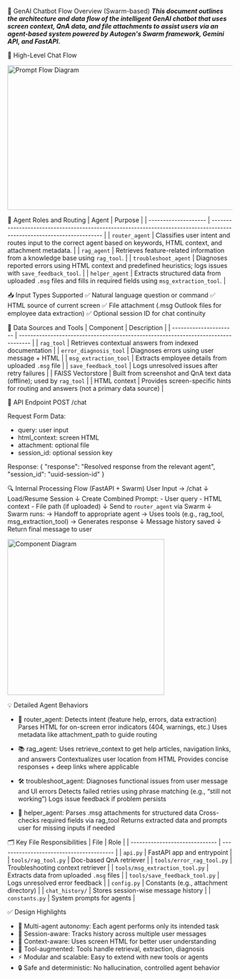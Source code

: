 🧠 GenAI Chatbot Flow Overview (Swarm-based)
***This document outlines the architecture and data flow of the intelligent GenAI chatbot that uses screen context, QnA data, and file attachments to assist users via an agent-based system powered by Autogen's Swarm framework, Gemini API, and FastAPI.***

🔁 High-Level Chat Flow

<img width="584" height="324" alt="Prompt Flow Diagram" src="https://github.com/user-attachments/assets/819e7815-9941-4afa-8792-de63ed734429" />


🤖 Agent Roles and Routing
| Agent                | Purpose                                                                                                                |
| -------------------- | ---------------------------------------------------------------------------------------------------------------------- |
| `router_agent`       | Classifies user intent and routes input to the correct agent based on keywords, HTML context, and attachment metadata. |
| `rag_agent`          | Retrieves feature-related information from a knowledge base using `rag_tool`.                                          |
| `troubleshoot_agent` | Diagnoses reported errors using HTML context and predefined heuristics; logs issues with `save_feedback_tool`.         |
| `helper_agent`       | Extracts structured data from uploaded `.msg` files and fills in required fields using `msg_extraction_tool`.          |

📥 Input Types Supported
✅ Natural language question or command
✅ HTML source of current screen
✅ File attachment (.msg Outlook files for employee data extraction)
✅ Optional session ID for chat continuity

🧱 Data Sources and Tools
| Component              | Description                                                                        |
| ---------------------- | ---------------------------------------------------------------------------------- |
| `rag_tool`             | Retrieves contextual answers from indexed documentation                            |
| `error_diagnosis_tool` | Diagnoses errors using user message + HTML                                         |
| `msg_extraction_tool`  | Extracts employee details from uploaded `.msg` file                                |
| `save_feedback_tool`   | Logs unresolved issues after retry failures                                        |
| FAISS Vectorstore      | Built from screenshot and QnA text data (offline); used by `rag_tool`              |
| HTML context           | Provides screen-specific hints for routing and answers (not a primary data source) |

📡 API Endpoint
POST /chat

Request Form Data:
- query: user input
- html_context: screen HTML
- attachment: optional file
- session_id: optional session key

Response:
{
  "response": "Resolved response from the relevant agent",
  "session_id": "uuid-session-id"
}

🔍 Internal Processing Flow (FastAPI + Swarm)
User Input → /chat
    ↓
Load/Resume Session
    ↓
Create Combined Prompt:
    - User query
    - HTML context
    - File path (if uploaded)
    ↓
Send to `router_agent` via Swarm
    ↓
Swarm runs:
    → Handoff to appropriate agent
        → Uses tools (e.g., rag_tool, msg_extraction_tool)
        → Generates response
    ↓
Message history saved
    ↓
Return final message to user

<img width="351" height="349" alt="Component Diagram" src="https://github.com/user-attachments/assets/1c35277d-d237-4cd9-9e18-458ab83f22ae" />


💡 Detailed Agent Behaviors
- 🧭 router_agent:
Detects intent (feature help, errors, data extraction)
Parses HTML for on-screen error indicators (404, warnings, etc.)
Uses metadata like attachment_path to guide routing

- 📚 rag_agent:
Uses retrieve_context to get help articles, navigation links, and answers
Contextualizes user location from HTML
Provides concise responses + deep links where applicable

- 🛠️ troubleshoot_agent:
Diagnoses functional issues from user message and UI errors
Detects failed retries using phrase matching (e.g., “still not working”)
Logs issue feedback if problem persists

- 📩 helper_agent:
Parses .msg attachments for structured data
Cross-checks required fields via rag_tool
Returns extracted data and prompts user for missing inputs if needed

🗂️ Key File Responsibilities
| File                           | Role                                     |
| ------------------------------ | ---------------------------------------- |
| `api.py`                       | FastAPI app and entrypoint               |
| `tools/rag_tool.py`            | Doc-based QnA retriever                  |
| `tools/error_rag_tool.py`      | Troubleshooting context retriever        |
| `tools/msg_extraction_tool.py` | Extracts data from uploaded `.msg` files |
| `tools/save_feedback_tool.py`  | Logs unresolved error feedback           |
| `config.py`                    | Constants (e.g., attachment directory)   |
| `chat_history/`                | Stores session-wise message history      |
| `constants.py`                 | System prompts for agents                |

✅ Design Highlights
- 🤖 Multi-agent autonomy: Each agent performs only its intended task
- 🔁 Session-aware: Tracks history across multiple user messages
- 🧠 Context-aware: Uses screen HTML for better user understanding
- 📂 Tool-augmented: Tools handle retrieval, extraction, diagnosis
- ⚡ Modular and scalable: Easy to extend with new tools or agents
- 🔒 Safe and deterministic: No hallucination, controlled agent behavior
